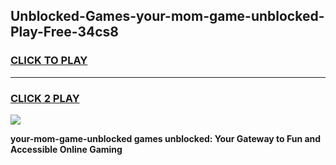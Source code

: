 
## Unblocked-Games-your-mom-game-unblocked-Play-Free-34cs8
<h3>
<a href="https://premium76.site?title=your-mom-game-unblocked&ref=18A">CLICK TO PLAY</a></h3>
<hr>

<h3>
<a href="https://premium76.site?title=your-mom-game-unblocked&ref=18A">CLICK 2 PLAY</a>
  
</h3>

<a href="https://premium76.site?title=your-mom-game-unblocked&ref=18A"><img src="https://clearcache.store/games.png"></a>


**your-mom-game-unblocked games unblocked: Your Gateway to Fun and Accessible Online Gaming**
